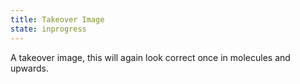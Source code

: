```yaml
---
title: Takeover Image
state: inprogress
---
```

A takeover image, this will again look correct once in molecules and upwards.
